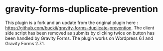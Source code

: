 # gravity-forms-duplicate-prevention
This plugin is a fork and an update from the original plugin here : https://github.com/buckii/gravity-forms-duplicate-prevention.
The client side script has been removed as submits by clicking twice on button has been handled by Gravity Forms.
The plugin works on Wordpress 6.1 and Gravity Forms 2.7.1.
